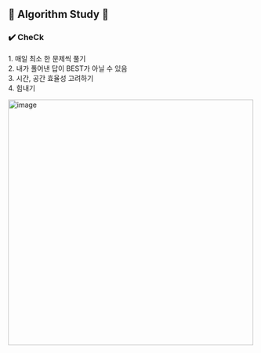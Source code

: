 ## 🚀 Algorithm Study 🚀
### ✔️ CheCk
<span>1. 매일 최소 한 문제씩 풀기 </span>
<br/>
<span>2. 내가 풀어낸 답이 BEST가 아닐 수 있음 <span/>
<br/>
<span>3. 시간, 공간 효율성 고려하기 <span/>
<br/>
<span>4. 힘내기 <span/>

<img width="500" alt="image" src="https://user-images.githubusercontent.com/65989401/214325657-0175c69c-8069-4370-8b87-6adf5558732f.JPG" />
